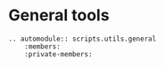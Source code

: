 # General tools    

```eval_rst
.. automodule:: scripts.utils.general
    :members:
    :private-members:
```
